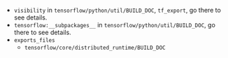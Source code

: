 * `visibility` in `tensorflow/python/util/BUILD_DOC`, `tf_export`, go there to see details.
* `tensorflow:__subpackages__` in `tensorflow/python/util/BUILD_DOC`, go there to see details.
* `exports_files`
  * `tensorflow/core/distributed_runtime/BUILD_DOC`


